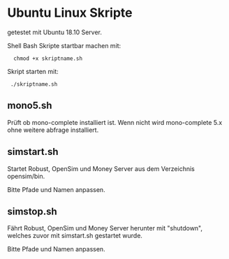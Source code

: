 # Ubuntu Linux Skripte
getestet mit Ubuntu 18.10 Server.

Shell Bash Skripte startbar machen mit:

      chmod +x skriptname.sh

Skript starten mit:

     ./skriptname.sh

## mono5.sh
Prüft ob mono-complete installiert ist.
Wenn nicht wird mono-complete 5.x ohne weitere abfrage installiert.

## simstart.sh
Startet Robust, OpenSim und Money Server aus dem Verzeichnis opensim/bin.

Bitte Pfade und Namen anpassen.

## simstop.sh
Fährt Robust, OpenSim und Money Server herunter mit "shutdown", welches zuvor mit simstart.sh gestartet wurde.

Bitte Pfade und Namen anpassen.
